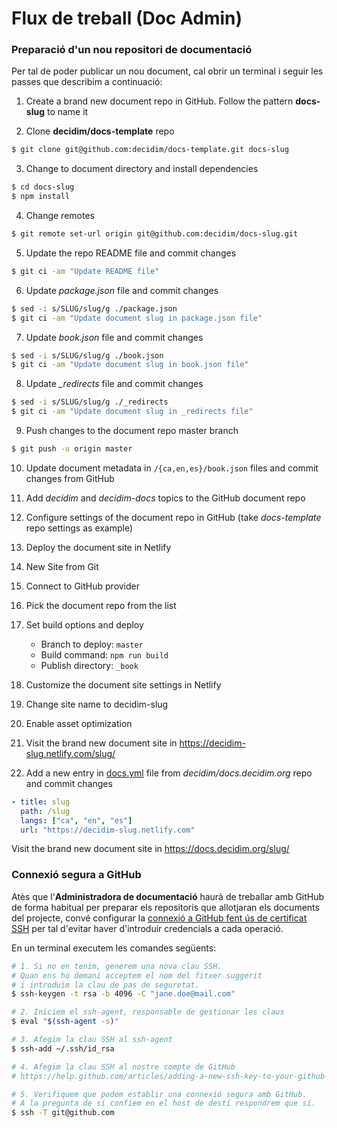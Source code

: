 # Flux de treball (Doc Admin)

### Preparació d'un nou repositori de documentació

Per tal de poder publicar un nou document, cal obrir un terminal i seguir les passes que describim a continuació:

1. Create a brand new document repo in GitHub. Follow the pattern **docs-slug** to name it

2. Clone **decidim/docs-template** repo
```bash
$ git clone git@github.com:decidim/docs-template.git docs-slug
```

3. Change to document directory and install dependencies
```bash
$ cd docs-slug
$ npm install
```

4. Change remotes
```bash
$ git remote set-url origin git@github.com:decidim/docs-slug.git
```

5. Update the repo README file and commit changes
```bash
$ git ci -am "Update README file"
```

6. Update *package.json* file and commit changes
```bash
$ sed -i s/SLUG/slug/g ./package.json
$ git ci -am "Update document slug in package.json file"
```

7. Update *book.json* file and commit changes
```bash
$ sed -i s/SLUG/slug/g ./book.json
$ git ci -am "Update document slug in book.json file"
```

8. Update *_redirects* file and commit changes
```bash
$ sed -i s/SLUG/slug/g ./_redirects
$ git ci -am "Update document slug in _redirects file"
```

9. Push changes to the document repo master branch
```bash
$ git push -u origin master
```

10. Update document metadata in `/{ca,en,es}/book.json` files and commit changes from GitHub

11. Add *decidim* and *decidim-docs* topics to the GitHub document repo

12. Configure settings of the document repo in GitHub (take *docs-template* repo settings as example)

13. Deploy the document site in Netlify

  1. New Site from Git
  2. Connect to GitHub provider
  3. Pick the document repo from the list
  4. Set build options and deploy
      * Branch to deploy: `master`
      * Build command: `npm run build`
      * Publish directory: `_book`

14. Customize the document site settings in Netlify

  1. Change site name to decidim-slug
  2. Enable asset optimization
  3. Visit the brand new document site in https://decidim-slug.netlify.com/slug/

15. Add a new entry in [docs.yml](https://github.com/decidim/docs.decidim.org/blob/master/_data/docs.yml) file
from *decidim/docs.decidim.org* repo and commit changes

```yaml
- title: slug
  path: /slug
  langs: ["ca", "en", "es"]
  url: "https://decidim-slug.netlify.com"
```

Visit the brand new document site in https://docs.decidim.org/slug/


### Connexió segura a GitHub

Atès que l'**Administradora de documentació** haurà de treballar amb GitHub de forma habitual
per preparar els repositoris que allotjaran els documents del projecte, convé configurar
la [connexió a GitHub fent ús de certificat SSH](https://help.github.com/articles/connecting-to-github-with-ssh/)
per tal d'evitar haver d'introduir credencials a cada operació.

En un terminal executem les comandes següents:
```bash
# 1. Si no en tenim, generem una nova clau SSH.
# Quan ens ho demani acceptem el nom del fitxer suggerit
# i introduïm la clau de pas de seguretat.
$ ssh-keygen -t rsa -b 4096 -C "jane.doe@mail.com"

# 2. Iniciem el ssh-agent, responsable de gestionar les claus
$ eval "$(ssh-agent -s)"

# 3. Afegim la clau SSH al ssh-agent
$ ssh-add ~/.ssh/id_rsa

# 4. Afegim la clau SSH al nostre compte de GitHub
# https://help.github.com/articles/adding-a-new-ssh-key-to-your-github-account/

# 5. Verifiquem que podem establir una connexió segura amb GitHub.
# A la pregunta de si confiem en el host de destí respondrem que sí.
$ ssh -T git@github.com
```
